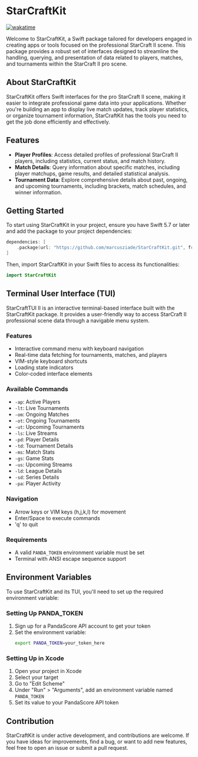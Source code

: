 # StarCraftKit
<a href="https://wakatime.com/badge/user/52d828f5-807b-496a-bfc0-5dbef43c05e5/project/018de122-9301-4e14-a56f-4a6e87034a5d"><img src="https://wakatime.com/badge/user/52d828f5-807b-496a-bfc0-5dbef43c05e5/project/018de122-9301-4e14-a56f-4a6e87034a5d.svg" alt="wakatime"></a>

Welcome to StarCraftKit, a Swift package tailored for developers engaged in creating apps or tools focused on the professional StarCraft II scene. This package provides a robust set of interfaces designed to streamline the handling, querying, and presentation of data related to players, matches, and tournaments within the StarCraft II pro scene.

## About StarCraftKit
StarCraftKit offers Swift interfaces for the pro StarCraft II scene, making it easier to integrate professional game data into your applications. Whether you're building an app to display live match updates, track player statistics, or organize tournament information, StarCraftKit has the tools you need to get the job done efficiently and effectively.

## Features
- **Player Profiles**: Access detailed profiles of professional StarCraft II players, including statistics, current status, and match history.
- **Match Details**: Query information about specific matches, including player matchups, game results, and detailed statistical analysis.
- **Tournament Data**: Explore comprehensive details about past, ongoing, and upcoming tournaments, including brackets, match schedules, and winner information.

## Getting Started
To start using StarCraftKit in your project, ensure you have Swift 5.7 or later and add the package to your project dependencies:

```swift
dependencies: [
    .package(url: "https://github.com/marcusziade/StarCraftKit.git", from: "1.0.0")
]
```

Then, import StarCraftKit in your Swift files to access its functionalities:

```swift
import StarCraftKit
```

## Terminal User Interface (TUI)
StarCraftTUI II is an interactive terminal-based interface built with the StarCraftKit package. It provides a user-friendly way to access StarCraft II professional scene data through a navigable menu system.

### Features
- Interactive command menu with keyboard navigation
- Real-time data fetching for tournaments, matches, and players
- VIM-style keyboard shortcuts
- Loading state indicators
- Color-coded interface elements

### Available Commands
- `-ap`: Active Players
- `-lt`: Live Tournaments
- `-om`: Ongoing Matches
- `-ot`: Ongoing Tournaments
- `-ut`: Upcoming Tournaments
- `-ls`: Live Streams
- `-pd`: Player Details
- `-td`: Tournament Details
- `-ms`: Match Stats
- `-gs`: Game Stats
- `-us`: Upcoming Streams
- `-ld`: League Details
- `-sd`: Series Details
- `-pa`: Player Activity

### Navigation
- Arrow keys or VIM keys (h,j,k,l) for movement
- Enter/Space to execute commands
- 'q' to quit

### Requirements
- A valid `PANDA_TOKEN` environment variable must be set
- Terminal with ANSI escape sequence support

## Environment Variables
To use StarCraftKit and its TUI, you'll need to set up the required environment variable:

### Setting Up PANDA_TOKEN
1. Sign up for a PandaScore API account to get your token
2. Set the environment variable:
   ```bash
   export PANDA_TOKEN=your_token_here
   ```
   
### Setting Up in Xcode
1. Open your project in Xcode
2. Select your target
3. Go to "Edit Scheme"
4. Under "Run" > "Arguments", add an environment variable named `PANDA_TOKEN`
5. Set its value to your PandaScore API token

## Contribution
StarCraftKit is under active development, and contributions are welcome. If you have ideas for improvements, find a bug, or want to add new features, feel free to open an issue or submit a pull request.